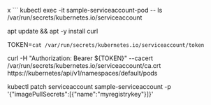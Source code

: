 x   ```
kubectl exec -it sample-serviceaccount-pod -- ls /var/run/secrets/kubernetes.io/serviceaccount

apt update && apt -y install curl

TOKEN=`cat /var/run/secrets/kubernetes.io/serviceaccount/token`

curl -H "Authorization: Bearer ${TOKEN}" --cacert /var/run/secrets/kubernetes.io/serviceaccount/ca.crt https://kubernetes/api/v1/namespaces/default/pods

kubectl patch serviceaccount sample-serviceaccount -p '{\"imagePullSecrets\":[{\"name\":\"myregistrykey\"}]}'
```
